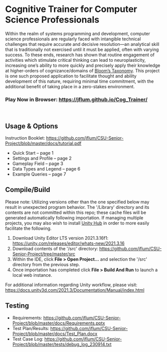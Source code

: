 # Cognitive Trainer for Computer Science Professionals

Within the realm of systems programming and development, computer science professionals are regularly faced with intangible technical challenges that require accurate and decisive resolution—an analytical skill that is traditionally not exercised until it must be applied, often with varying success. To these ends, research has shown that routine engagement of activities which stimulate critical thinking can lead to neuroplasticity, increasing one’s ability to more quickly and precisely apply their knowledge at higher-orders of cognizance/domains of [Bloom’s Taxonomy](https://bloomstaxonomy.net/). This project is one such proposed application to facilitate thought and ability development of this nature, requiring minimal time commitment, with the additional benefit of taking place in a zero-stakes environment.

### Play Now in Browser: https://jflum.github.io/Cog_Trainer/  
<br>

## Usage & Options

Instruction Booklet: https://github.com/jflum/CSU-Senior-Project/blob/master/docs/tutorial.pdf
* Quick Start – page 1
* Settings and Profile – page 2
* Gameplay Field – page 3
* Data Types and Legend – page 6
* Example Queries – page 7

## Compile/Build

Please note: Utilizing versions other than the one specified below may result in unexpected program behavior. The '/Library' directory and its contents are not committed within this repo; these cache files will be generated automatically following importation. If managing multiple projects, you may also wish to install [Unity Hub](https://unity.com/download) in order to more easily facilitate the following.

1. Download Unity Editor LTS version 2021.3.16f1: https://unity.com/releases/editor/whats-new/2021.3.16
2. Download contents of the '/src' directory: https://github.com/jflum/CSU-Senior-Project/tree/master/src
3. Within the IDE, click **File > Open Project...** and selection the '/src' directory from the previous step.
4. Once importation has completed click **File > Build And Run** to launch a local web instance.

For additional information regarding Unity workflow, please visit: https://docs.unity3d.com/2021.3/Documentation/Manual/index.html

## Testing

  * Requirements: https://github.com/jflum/CSU-Senior-Project/blob/master/docs/Requirements.pptx
  * Test Plan/Results: https://github.com/jflum/CSU-Senior-Project/blob/master/docs/Test_Plan.docx
  * Test Case Log: https://github.com/jflum/CSU-Senior-Project/blob/master/tests/debug_log_230914.txt
